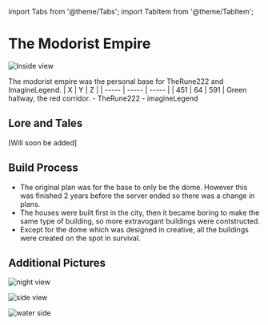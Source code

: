 import Tabs from '@theme/Tabs';
import TabItem from '@theme/TabItem';

# The Modorist Empire

![Inside view](/img/season1/bases/the_modorist_empire/inside_view.png)

<Tabs>
  <TabItem value="about" label="Description">
    The modorist empire was the personal base for TheRune222 and ImagineLegend.
  </TabItem>
  <TabItem value="coords" label="Coords" default>
    | X     | Y     | Z     | 
    | ----- | ----- | ----- |
    | 451   | 64    | 591   |
  </TabItem>
  <TabItem value="ncooords" label="Nether Directions">
    Green hallway, the red corridor.
  </TabItem>
  <TabItem value="builders" label="Builders">
    - TheRune222
    - imagineLegend    
  </TabItem>
</Tabs>

## Lore and Tales

[Will soon be added]
  

## Build Process
- The original plan was for the base to only be the dome. However this was finished 2 years before the server ended so there was a change in plans. 
- The houses were built first in the city, then it became boring to make the same type of building, so more extravogant buildings were contstructed.
- Except for the dome which was designed in creative, all the buildings were created on the spot in survival. 


## Additional Pictures

![night view](/img/season1/bases/the_modorist_empire/2024-07-03_00.17.53.png)

![side view](/img/season1/bases/the_modorist_empire/2024-07-03_00.19.50.png)

![water side](/img/season1/bases/the_modorist_empire/2024-07-03_00.20.23.png)
